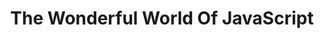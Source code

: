 ---
title: The Wonderful World Of JavaScript
panels:
 - caption: The trees are strange here...
   image: assets/images/comics/js/AnimatedPythagorasTree.jpg
   description: A Pythagoras Tree animation done on CodePen
   link: https://codepen.io/jagjeetkhalsa/full/pVbJWO
 - caption: It sometimes rains cats...
   image: assets/images/comics/js/CatRain.jpg
   description: A raining cat emoji animation done on CodePen
   link: https://codepen.io/jagjeetkhalsa/full/vjNZYV
 - caption: And pizza and tacos too...
   image: assets/images/comics/js/TacoPizzaRain.jpg
   description: A raining pizza and taco emoji animation done on CodePen to appease those who might hire me, but don't like cats. If you don't like pizza and tacos, there is no saving you...
   link: https://codepen.io/jagjeetkhalsa/full/odjKWv
 - caption: And then there is this mouth to feed...
   image: assets/images/comics/js/FeedMeTacos.jpg
   description: A simple react drag and drop demo where you can drag tacos to the mouth
   link: https://react-dnd-mouth-eating-tacos-demo.glitch.me/
---